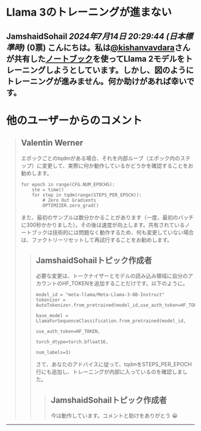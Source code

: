# Llama 3のトレーニングが進まない

**JamshaidSohail** *2024年7月14日 20:29:44 (日本標準時)* (0票)
こんにちは。私は[@kishanvavdara](https://www.kaggle.com/kishanvavdara)さんが共有した[ノートブック](https://www.kaggle.com/code/kishanvavdara/lmsys-llama-3-tpu-train/notebook)を使ってLlama 2モデルをトレーニングしようとしています。しかし、図のようにトレーニングが進みません。何か助けがあれば幸いです。  
---
# 他のユーザーからのコメント
> ## Valentin Werner
> 
> エポックごとのtqdmがある場合、それを内部ループ（エポック内のステップ）に変更して、実際に何か動作しているかどうかを確認することをお勧めします。
> 
> ```
> for epoch in range(CFG.NUM_EPOCHS):
>     ste = time()
>     for step in tqdm(range(STEPS_PER_EPOCH)):
>         # Zero Out Gradients
>         OPTIMIZER.zero_grad()
> 
> ```
> 
> また、最初のサンプルは数分かかることがあります（一度、最初のバッチに300秒かかりました）。その後は速度が向上します。共有されているノートブックは技術的には問題なく動作するため、何も変更していない場合は、ファクトリーリセットして再試行することをお勧めします。
> 
> 
> 
> > ## JamshaidSohailトピック作成者
> > 
> > 必要な変更は、トークナイザーとモデルの読み込み領域に自分のアカウントのHF_TOKENを追加することだけです。以下のように。
> > 
> > ```
> > model_id = "meta-llama/Meta-Llama-3-8B-Instruct"
> > tokenizer = AutoTokenizer.from_pretrained(model_id,use_auth_token=HF_TOKEN)
> > 
> > base_model = LlamaForSequenceClassification.from_pretrained(model_id,
> >                                                             use_auth_token=HF_TOKEN,
> >                                                             torch_dtype=torch.bfloat16,
> >                                                             num_labels=3)    
> > 
> > ```
> > 
> > さて、あなたのアドバイスに従って、tqdmをSTEPS_PER_EPOCH行にも追加し、トレーニングが内部に入っているのを確認しました。
> > 
> > 
> > 
> > > ## JamshaidSohailトピック作成者
> > > 
> > > 今は動作しています。コメントと助けをありがとう 😀
> > > 
> > > 
> > > 
---

